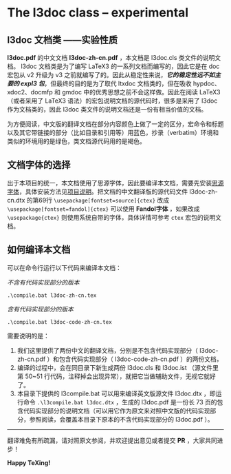 # The l3doc class – experimental
## l3doc 文档类 ——实验性质
**l3doc.pdf** 的中文文档 **l3doc-zh-cn.pdf** ，本文档是 l3doc.cls 类文件的说明文档。 l3doc 文档类是为了编写 LaTeX3 的一系列文档而编写的，因此它是在 doc 宏包从 v2 升级为 v3 之前就编写了的。因此从稳定性来说，***它的稳定性远不如主要的 expl3 包***，但最终的目的是为了取代 ltxdoc 文档类的，但在吸收 hypdoc、xdoc2、docmfp 和 gmdoc 中的优秀思想之前不会这样做。因此在阅读 LaTeX3 （或者采用了 LaTeX3 语法）的宏包说明文档的源代码时，很多是采用了 l3doc 作为文档类的，因此 l3doc 类文件的说明文档还是一份有相当价值的文档。

为方便阅读，中文版的翻译文档在部分内容颜色上做了一定的区分，宏命令和标题以及其它带链接的部分（比如目录和引用等）用蓝色，抄录（verbatim）环境和类似的环境用的是绿色，类文档源代码用的是褐色。

## 文档字体的选择
出于本项目的统一，本文档使用了思源字体，因此要编译本文档，需要先安装[思源字体][1]，具体安装方法见[项目说明][2]。把文档的中文翻译版的源代码文件 l3doc-zh-cn.dtx 的第69行 `\usepackage[fontset=source]{ctex}` 改成 `\usepackage[fontset=fandol]{ctex}` 可以使用 **Fandol字体** ，如果改成 `\usepackage{ctex}` 则使用系统自带的字体，具体详情可参考 `ctex` 宏包的说明文档。

## 如何编译本文档
可以在命令行运行以下代码来编译本文档：

*不含有代码实现部分的版本*
```
.\compile.bat l3doc-zh-cn.tex
```

*含有代码实现部分的版本*
```
.\compile.bat l3doc-code-zh-cn.tex
```

需要说明的是：
1. 我们这里提供了两份中文的翻译文档，分别是不包含代码实现部分（ l3doc-zh-cn.pdf ）和包含代码实现部分（ l3doc-code-zh-cn.pdf ）的两份文档，
2. 编译的过程中，会在同目录下新生成两份 l3doc.cls 和 l3doc.ist （源文件里第 50~51 行代码，注释掉会出现异常），就把它当做辅助文件，无视它就好了。
3. 本目录下提供的 l3compile.bat 可以用来编译英文版源文件 l3doc.dtx ，即运行命令 `.\l3compile.bat l3doc.dtx` ，生成的 l3doc.pdf 是一份长 73 页的包含代码实现部分的说明文档（可以用它作为原文来对照中文版的代码实现部分，参照阅读，会覆盖本目录下原本的不含代码实现部分的 l3doc.pdf ）。

---
翻译难免有所疏漏，请对照原文参阅，并欢迎提出意见或者提交 **PR** ，大家共同进步！

**Happy TeXing!**

[1]:https://texer.cn/wp-content/uploads/Source.rar
[2]:https://github.com/rockyzhz/latexdoc-chinese-translation#使用思源字体